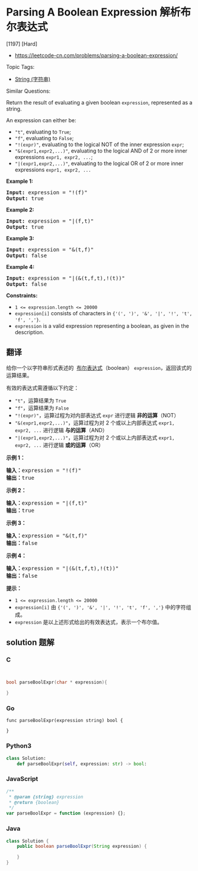 # Parsing A Boolean Expression 解析布尔表达式

[1197] [Hard]

- https://leetcode-cn.com/problems/parsing-a-boolean-expression/

Topic Tags:

- [String (字符串)](https://leetcode-cn.com/tag/string/)

Similar Questions:

Return the result of evaluating a given boolean `expression`, represented as a string.

An expression can either be:

- `"t"`, evaluating to `True`;
- `"f"`, evaluating to `False`;
- `"!(expr)"`, evaluating to the logical NOT of the inner expression `expr`;
- `"&(expr1,expr2,...)"`, evaluating to the logical AND of 2 or more inner expressions `expr1, expr2, ...`;
- `"|(expr1,expr2,...)"`, evaluating to the logical OR of 2 or more inner expressions `expr1, expr2, ...`

**Example 1:**

<pre><strong>Input:</strong> expression = "!(f)"
<strong>Output:</strong> true
</pre>

**Example 2:**

<pre><strong>Input:</strong> expression = "|(f,t)"
<strong>Output:</strong> true
</pre>

**Example 3:**

<pre><strong>Input:</strong> expression = "&amp;(t,f)"
<strong>Output:</strong> false
</pre>

**Example 4:**

<pre><strong>Input:</strong> expression = "|(&amp;(t,f,t),!(t))"
<strong>Output:</strong> false
</pre>

**Constraints:**

- `1 <= expression.length <= 20000`
- `expression[i]` consists of characters in `{'(', ')', '&', '|', '!', 't', 'f', ','}`.
- `expression` is a valid expression representing a boolean, as given in the description.

## 翻译

给你一个以字符串形式表述的  [布尔表达式](https://baike.baidu.com/item/%E5%B8%83%E5%B0%94%E8%A1%A8%E8%BE%BE%E5%BC%8F/1574380?fr=aladdin)（boolean） `expression`，返回该式的运算结果。

有效的表达式需遵循以下约定：

- `"t"`，运算结果为 `True`
- `"f"`，运算结果为 `False`
- `"!(expr)"`，运算过程为对内部表达式 `expr` 进行逻辑 **非的运算**（NOT）
- `"&(expr1,expr2,...)"`，运算过程为对 2 个或以上内部表达式 `expr1, expr2, ...` 进行逻辑 **与的运算**（AND）
- `"|(expr1,expr2,...)"`，运算过程为对 2 个或以上内部表达式 `expr1, expr2, ...` 进行逻辑 **或的运算**（OR）

**示例 1：**

<pre><strong>输入：</strong>expression = "!(f)"
<strong>输出：</strong>true
</pre>

**示例 2：**

<pre><strong>输入：</strong>expression = "|(f,t)"
<strong>输出：</strong>true
</pre>

**示例 3：**

<pre><strong>输入：</strong>expression = "&amp;(t,f)"
<strong>输出：</strong>false
</pre>

**示例 4：**

<pre><strong>输入：</strong>expression = "|(&amp;(t,f,t),!(t))"
<strong>输出：</strong>false
</pre>

**提示：**

- `1 <= expression.length <= 20000`
- `expression[i]` 由 `{'(', ')', '&', '|', '!', 't', 'f', ','}` 中的字符组成。
- `expression` 是以上述形式给出的有效表达式，表示一个布尔值。

## solution 题解

### C

```c


bool parseBoolExpr(char * expression){

}


```

### Go

```golang
func parseBoolExpr(expression string) bool {

}
```

### Python3

```python
class Solution:
    def parseBoolExpr(self, expression: str) -> bool:

```

### JavaScript

```javascript
/**
 * @param {string} expression
 * @return {boolean}
 */
var parseBoolExpr = function (expression) {};
```

### Java

```java
class Solution {
    public boolean parseBoolExpr(String expression) {

    }
}
```
